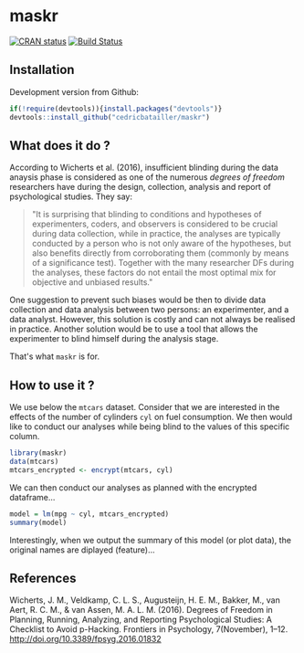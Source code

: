 maskr
====================

[![CRAN status](http://www.r-pkg.org/badges/version/maskr)](https://cran.r-project.org/package=maskr) [![Build Status](https://travis-ci.org/cedricbatailler/maskr.svg?branch=master)](https://travis-ci.org/cedricbatailler/maskr)

## Installation

Development version from Github:

``` r
if(!require(devtools)){install.packages("devtools")}
devtools::install_github("cedricbatailler/maskr")
```

## What does it do ?

According to Wicherts et al. (2016), insufficient blinding during the data anaysis phase is considered as one of the numerous *degrees of freedom* researchers have during the design, collection, analysis and report of psychological studies. They say:

> "It is surprising that blinding to conditions and hypotheses of experimenters, coders, and observers is considered to be crucial during data collection, while in practice, the analyses are typically conducted by a person who is not only aware of the hypotheses, but also benefits directly from corroborating them (commonly by means of a significance test). Together with the many researcher DFs during the analyses, these factors do not entail the most optimal mix for objective and unbiased results."

One suggestion to prevent such biases would be then to divide data collection and data analysis between two persons: an experimenter, and a data analyst. However, this solution is costly and can not always be realised in practice. Another solution would be to use a tool that allows the experimenter to blind himself during the analysis stage.

That's what `maskr` is for.

## How to use it ?

We use below the `mtcars` dataset. Consider that we are interested in the effects of the number of cylinders `cyl` on fuel consumption. We then would like to conduct our analyses while being blind to the values of this specific column.

``` r
library(maskr)
data(mtcars)
mtcars_encrypted <- encrypt(mtcars, cyl)
```

We can then conduct our analyses as planned with the encrypted dataframe...

``` r
model = lm(mpg ~ cyl, mtcars_encrypted)
summary(model)
```

Interestingly, when we output the summary of this model (or plot data), the original names are diplayed (feature)...

## References

Wicherts, J. M., Veldkamp, C. L. S., Augusteijn, H. E. M., Bakker, M., van Aert, R. C. M., & van Assen, M. A. L. M. (2016). Degrees of Freedom in Planning, Running, Analyzing, and Reporting Psychological Studies: A Checklist to Avoid p-Hacking. Frontiers in Psychology, 7(November), 1–12. http://doi.org/10.3389/fpsyg.2016.01832
